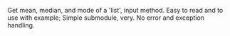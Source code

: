 Get mean, median, and mode of a 'list', input method.
Easy to read and to use with example;
Simple submodule, very.
No error and exception handling.
